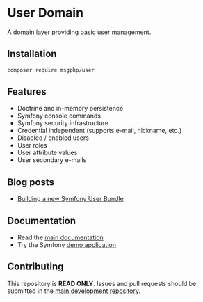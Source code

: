 # User Domain

A domain layer providing basic user management.

## Installation

```bash
composer require msgphp/user
```

## Features

- Doctrine and in-memory persistence
- Symfony console commands
- Symfony security infrastructure
- Credential independent (supports e-mail, nickname, etc.)
- Disabled / enabled users
- User roles
- User attribute values
- User secondary e-mails

## Blog posts

- [Building a new Symfony User Bundle](https://medium.com/@ro0NL/building-a-new-symfony-user-bundle-b4fe5a9d9d80)

## Documentation

- Read the [main documentation](https://msgphp.github.io/docs)
- Try the Symfony [demo application](https://github.com/msgphp/symfony-demo-app)

## Contributing

This repository is **READ ONLY**. Issues and pull requests should be submitted in the [main development repository](https://github.com/msgphp/msgphp).
